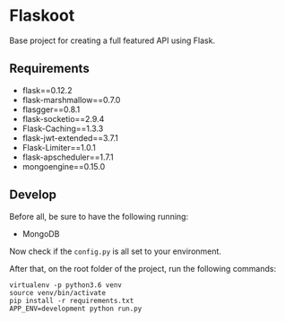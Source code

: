 # Flaskoot
Base project for creating a full featured API using Flask.

## Requirements
- flask==0.12.2
- flask-marshmallow==0.7.0
- flasgger==0.8.1
- flask-socketio==2.9.4
- Flask-Caching==1.3.3
- flask-jwt-extended==3.7.1
- Flask-Limiter==1.0.1
- flask-apscheduler==1.7.1
- mongoengine==0.15.0

## Develop
Before all, be sure to have the following running:
- MongoDB

Now check if the `config.py` is all set to your environment.

After that, on the root folder of the project, run the following commands:
```
virtualenv -p python3.6 venv
source venv/bin/activate
pip install -r requirements.txt
APP_ENV=development python run.py
```